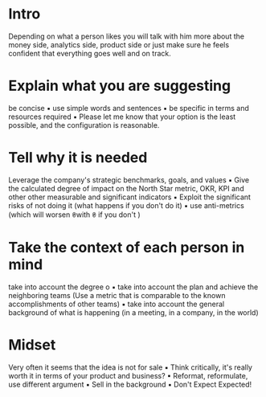 # Intro
Depending on what a person likes you will talk with him more about the money side, analytics side, product side or just make sure he feels confident that everything goes well and on track.
#  Explain what you are suggesting
be concise
▪ use simple words and sentences
▪ be specific in terms and resources required
▪ Please let me know that your option is the least possible, and the configuration is reasonable.
# Tell why it is needed
Leverage the company's strategic benchmarks, goals, and values
▪ Give the calculated degree of impact on the North Star metric, OKR, KPI and other
other measurable and significant indicators
▪ Exploit the significant risks of not doing it (what happens if you don't do it)
▪ use anti-metrics (which will worsen ꏰwith ꏰ if you don't )
# Take the context of each person in mind
take into account the degree o
▪ take into account the plan and achieve the neighboring teams
(Use a metric that is comparable to the known accomplishments of other teams)
▪ take into account the general background of what is happening (in a meeting, in a company, in the world)
# Midset
Very often it seems that the idea is not for sale
▪ Think critically, it's really worth it in terms of your product
and business?
▪ Reformat, reformulate, use different argument
▪ Sell in the background
▪ Don't Expect Expected!

